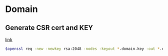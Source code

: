 # Domain


## Generate CSR cert and KEY

[link](https://www.liquidweb.com/kb/generating-certificate-signing-request-csr/)

```bash
$openssl req -new -newkey rsa:2048 -nodes -keyout *.domain.key -out *.domain.csr
```
